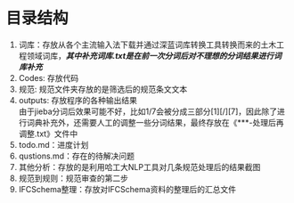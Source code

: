 # 目录结构
1. 词库：存放从各个主流输入法下载并通过深蓝词库转换工具转换而来的土木工程领域词库，***其中补充词库.txt是在前一次分词后对不理想的分词结果进行词库补充***
2. Codes: 存放代码
3. 规范: 规范文件夹存放的是筛选后的规范条文文本
4. outputs: 存放程序的各种输出结果  
由于jieba分词后效果可能不好，比如1/7会被分成三部分[1][/][7]，因此除了进行词典补充外，还需要人工的调整一些分词结果，最终存放在《***-处理后再调整.txt》文件中
5. todo.md：进度计划
6. qustions.md：存在的待解决问题
7. 其他分析：存放的是利用哈工大NLP工具对几条规范处理后的结果截图
8. 规范到规则：规范审查的第二步
9. IFCSchema整理：存放对IFCSchema资料的整理后的汇总文件